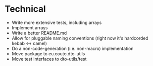 # Technical

- Write more extensive tests, including arrays
- Implement arrays
- Write a better README.md
- Allow for pluggable naming conventions (right now it's hardcorded kebab <-> camel)
- Do a non-code-generation (i.e. non-macro) implementation
- Move package to eu.couto.dto-utils
- Move test interfaces to dto-utils/test
